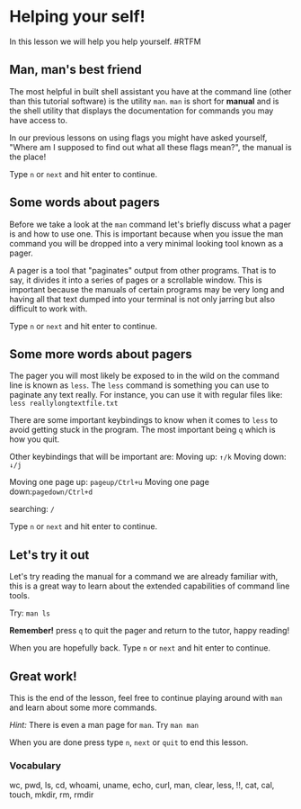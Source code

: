 
# Helping your self!

In this lesson we will help you help yourself. #RTFM

## Man, man's best friend

The most helpful in built shell assistant you have at the command line (other
than this tutorial software) is the utility `man`. `man` is short for
**manual** and is the shell utility that displays the documentation for
commands you may have access to.

In our previous lessons on using flags you might have asked yourself, "Where am
I supposed to find out what all these flags mean?", the manual is the place!

Type `n` or `next` and hit enter to continue.

## Some words about pagers

Before we take a look at the `man` command let's briefly discuss what a pager
is and how to use one. This is important because when you issue the man command
you will be dropped into a very minimal looking tool known as a pager.

A pager is a tool that "paginates" output from other programs. That is to say,
it divides it into a series of pages or a scrollable window. This is important
because the manuals of certain programs may be very long and having all that
text dumped into your terminal is not only jarring but also difficult to work
with.

Type `n` or `next` and hit enter to continue.

## Some more words about pagers

The pager you will most likely be exposed to in the wild on the command line is
known as `less`. The `less` command is something you can use to paginate any text
really. For instance, you can use it with regular files like:
`less reallylongtextfile.txt`

There are some important keybindings to know when it comes to `less` to avoid
getting stuck in the program. The most important being `q` which is how you
quit.

Other keybindings that will be important are:
Moving up: `↑/k`
Moving down: `↓/j`

Moving one page up: `pageup/Ctrl+u`
Moving one page down:`pagedown/Ctrl+d`

searching: `/`

Type `n` or `next` and hit enter to continue.

## Let's try it out

Let's try reading the manual for a command we are already familiar with, this is a
great way to learn about the extended capabilities of command line tools.

Try:
`man ls`

**Remember!** press `q` to quit the pager and return to the tutor, happy reading!

When you are hopefully back. Type `n` or `next` and hit enter to continue.

## Great work!

This is the end of the lesson, feel free to continue playing around with `man`
and learn about some more commands.

*Hint:* There is even a man page for `man`. Try `man man`

When you are done press type `n`, `next` or `quit` to end this lesson.

### Vocabulary

wc, pwd, ls, cd, whoami, uname, echo, curl, man, clear, less, !!, cat, cal, touch, mkdir, rm, rmdir

